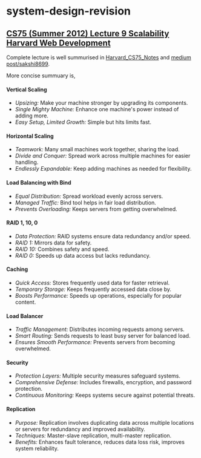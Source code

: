 # system-design-revision

## [CS75 (Summer 2012) Lecture 9 Scalability Harvard Web Development](https://youtu.be/-W9F__D3oY4?si=oE2LquIcABKw5T8L)

Complete lecture is well summurised in  [Harvard_CS75_Notes](https://ninefu.github.io/blog/Harvard_CS75_Notes/)  and
[medium post/sakshi8699](https://sakshi8699.medium.com/notes-from-harvard-scalability-lecture-56d9c04f4ab2). 

More concise summuary is,
#### Vertical Scaling

- *Upsizing:* Make your machine stronger by upgrading its components.
- *Single Mighty Machine:* Enhance one machine's power instead of adding more.
- *Easy Setup, Limited Growth:* Simple but hits limits fast.

#### Horizontal Scaling

- *Teamwork:* Many small machines work together, sharing the load.
- *Divide and Conquer:* Spread work across multiple machines for easier handling.
- *Endlessly Expandable:* Keep adding machines as needed for flexibility.

#### Load Balancing with Bind

- *Equal Distribution:* Spread workload evenly across servers.
- *Managed Traffic:* Bind tool helps in fair load distribution.
- *Prevents Overloading:* Keeps servers from getting overwhelmed.

#### RAID 1, 10, 0

- *Data Protection:* RAID systems ensure data redundancy and/or speed.
- *RAID 1:* Mirrors data for safety.
- *RAID 10:* Combines safety and speed.
- *RAID 0:* Speeds up data access but lacks redundancy.

#### Caching

- *Quick Access:* Stores frequently used data for faster retrieval.
- *Temporary Storage:* Keeps frequently accessed data close by.
- *Boosts Performance:* Speeds up operations, especially for popular content.

#### Load Balancer

- *Traffic Management:* Distributes incoming requests among servers.
- *Smart Routing:* Sends requests to least busy server for balanced load.
- *Ensures Smooth Performance:* Prevents servers from becoming overwhelmed.

#### Security

- *Protection Layers:* Multiple security measures safeguard systems.
- *Comprehensive Defense:* Includes firewalls, encryption, and password protection.
- *Continuous Monitoring:* Keeps systems secure against potential threats.

#### Replication

- *Purpose:* Replication involves duplicating data across multiple locations or servers for redundancy and improved availability.
- *Techniques:* Master-slave replication, multi-master replication.
- *Benefits:* Enhances fault tolerance, reduces data loss risk, improves system reliability.
